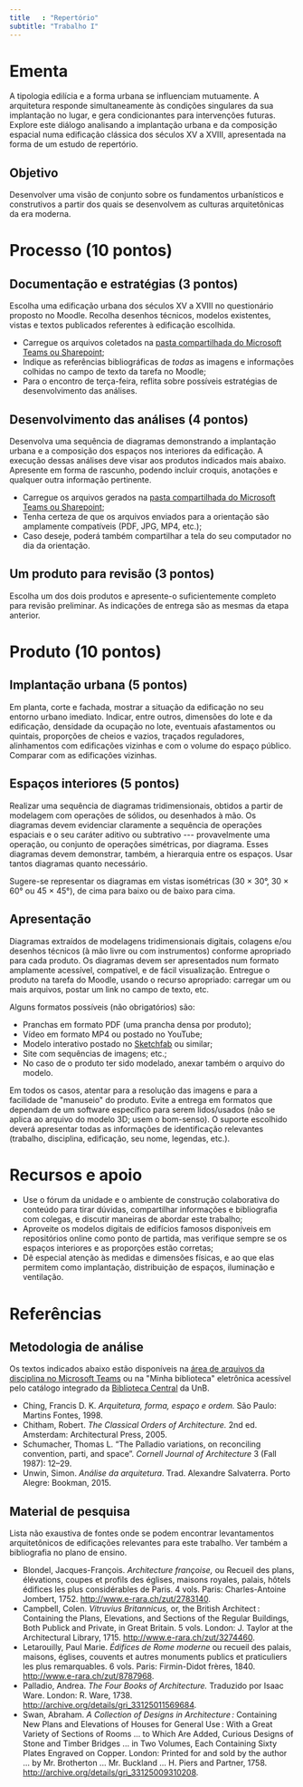 ```yaml
---
title   : "Repertório"
subtitle: "Trabalho I"
---
```


# Ementa #

A tipologia edilícia e a forma urbana se influenciam mutuamente. A
arquitetura responde simultaneamente às condições singulares da sua
implantação no lugar, e gera condicionantes para intervenções futuras.
Explore este diálogo analisando a implantação urbana e da composição
espacial numa edificação clássica dos séculos XV a XVIII, apresentada na
forma de um estudo de repertório.

## Objetivo ##

Desenvolver uma visão de conjunto sobre os fundamentos urbanísticos e
construtivos a partir dos quais se desenvolvem as culturas
arquitetônicas da era moderna.

# Processo (10 pontos) #

## Documentação e estratégias (3 pontos) ##

Escolha uma edificação urbana dos séculos XV a XVIII no questionário
proposto no Moodle. 
Recolha desenhos técnicos, modelos existentes, vistas e textos
publicados referentes à edificação escolhida.

- Carregue os arquivos coletados na [pasta compartilhada do Microsoft
  Teams ou Sharepoint](https://unbbr.sharepoint.com/:f:/s/TAU0006/ElqNcO-3cTVFkFR9a2a8y3QBweGi_OThY0j9cB_awcaA-w?e=lc8XYY);
- Indique as referências bibliográficas de *todas* as imagens e
  informações colhidas no campo de texto da tarefa no Moodle;
- Para o encontro de terça-feira, reflita sobre possíveis estratégias
  de desenvolvimento das análises.

## Desenvolvimento das análises (4 pontos) ##

Desenvolva uma sequência de diagramas demonstrando a implantação urbana
e a composição dos espaços nos interiores da edificação. A execução
dessas análises deve visar aos produtos indicados mais abaixo.
Apresente em forma de rascunho, podendo incluir croquis, anotações e
qualquer outra informação pertinente.

- Carregue os arquivos gerados na [pasta compartilhada do Microsoft
  Teams ou Sharepoint](https://unbbr.sharepoint.com/:f:/s/TAU0006/ElqNcO-3cTVFkFR9a2a8y3QBweGi_OThY0j9cB_awcaA-w?e=lc8XYY);
- Tenha certeza de que os arquivos enviados para a orientação são
  amplamente compatíveis (PDF, JPG, MP4, etc.);
- Caso deseje, poderá também compartilhar a tela do seu computador no
  dia da orientação.

## Um produto para revisão (3 pontos) ##

Escolha um dos dois produtos e apresente-o suficientemente completo para
revisão preliminar. As indicações de entrega são as mesmas da etapa
anterior.

# Produto (10 pontos) #

## Implantação urbana (5 pontos) ##

Em planta, corte e fachada, mostrar a situação da edificação no seu
entorno urbano imediato. Indicar, entre outros, dimensões do lote e da
edificação, densidade da ocupação no lote, eventuais afastamentos ou
quintais, proporções de cheios e vazios, traçados reguladores,
alinhamentos com edificações vizinhas e com o volume do espaço público.
Comparar com as edificações vizinhas.

## Espaços interiores (5 pontos) ##

Realizar uma sequência de diagramas tridimensionais, obtidos a partir de
modelagem com operações de sólidos, ou desenhados à mão. Os diagramas
devem evidenciar claramente a sequência de operações espaciais e o seu
caráter aditivo ou subtrativo --- provavelmente uma operação, ou
conjunto de operações simétricas, por diagrama. Esses diagramas devem
demonstrar, também, a hierarquia entre os espaços. Usar tantos diagramas
quanto necessário.

Sugere-se representar os diagramas em vistas isométricas (30 × 30°, 30 ×
60° ou 45 × 45°), de cima para baixo ou de baixo para cima. 

## Apresentação ##

Diagramas extraídos de modelagens tridimensionais digitais, colagens
e/ou desenhos técnicos (à mão livre ou com instrumentos) conforme
apropriado para cada produto. Os diagramas devem ser apresentados num
formato amplamente acessível, compatível, e de fácil visualização.
Entregue o produto na tarefa do Moodle, usando o recurso apropriado:
carregar um ou mais arquivos, postar um link no campo de texto, etc.

Alguns formatos possíveis (não obrigatórios) são:

- Pranchas em formato PDF (uma prancha densa por produto);
- Vídeo em formato MP4 ou postado no YouTube;
- Modelo interativo postado no [Sketchfab](http://sketchfab.com) ou
  similar;
- Site com sequências de imagens; etc.;
- No caso de o produto ter sido modelado, anexar também o arquivo do
  modelo.

Em todos os casos, atentar para a resolução das imagens e para a
facilidade de "manuseio" do produto. Evite a entrega em formatos que
dependam de um software específico para serem lidos/usados (não se
aplica ao arquivo do modelo 3D; usem o bom-senso). O suporte escolhido
deverá apresentar todas as informações de identificação relevantes
(trabalho, disciplina, edificação, seu nome, legendas, etc.).

# Recursos e apoio #

- Use o fórum da unidade e o ambiente de construção colaborativa do
  conteúdo para tirar dúvidas, compartilhar informações e bibliografia
  com colegas, e discutir maneiras de abordar este trabalho;
- Aproveite os modelos digitais de edifícios famosos disponíveis em
  repositórios online como ponto de partida, mas verifique sempre se os
  espaços interiores e as proporções estão corretas;
- Dê especial atenção às medidas e dimensões físicas, e ao que elas
  permitem como implantação, distribuição de espaços, iluminação e
  ventilação.

# Referências #

## Metodologia de análise ##

Os textos indicados abaixo estão disponíveis na [área de arquivos da
disciplina no Microsoft
Teams](https://teams.microsoft.com/_#/school/files/Geral?threadId=19%3A4a57708d384d465096a27eeeb24cbf44%40thread.tacv2&ctx=channel&context=Trabalho%25202&rootfolder=%252Fsites%252FTAU0006%252FMaterial%2520de%2520Aula%252FTrabalho%25202)
ou na "Minha biblioteca" eletrônica acessível pelo catálogo integrado da
[Biblioteca Central](http://www.bce.unb.br) da UnB.

- Ching, Francis D. K. *Arquitetura, forma, espaço e ordem.* São Paulo:
  Martins Fontes, 1998.
- Chitham, Robert. *The Classical Orders of Architecture.* 2nd ed.
  Amsterdam: Architectural Press, 2005.
- Schumacher, Thomas L. “The Palladio variations, on reconciling
  convention, parti, and space”. *Cornell Journal of Architecture* 3
  (Fall 1987): 12–29.
- Unwin, Simon. *Análise da arquitetura*. Trad. Alexandre Salvaterra.
  Porto Alegre: Bookman, 2015.

## Material de pesquisa ##

Lista não exaustiva de fontes onde se podem encontrar levantamentos
arquitetônicos de edificações relevantes para este trabalho. Ver também
a bibliografia no plano de ensino.

- Blondel, Jacques-François. *Architecture françoise,* ou Recueil des
  plans, élévations, coupes et profils des églises, maisons royales,
  palais, hôtels  édifices les plus considérables de Paris. 4 vols.
  Paris: Charles-Antoine Jombert, 1752.
  http://www.e-rara.ch/zut/2783140.
- Campbell, Colen. *Vitruvius Britannicus,* or, the British Architect :
  Containing the Plans, Elevations, and Sections of the Regular
  Buildings, Both Publick and Private, in Great Britain. 5 vols. London:
  J. Taylor at the Architectural Library, 1715.
  http://www.e-rara.ch/zut/3274460.
- Letarouilly, Paul Marie. *Édifices de Rome moderne* ou recueil des
  palais, maisons, églises, couvents et autres monuments publics et
  praticuliers les plus remarquables. 6 vols. Paris: Firmin-Didot
  frères, 1840. http://www.e-rara.ch/zut/8787968.
- Palladio, Andrea. *The Four Books of Architecture.* Traduzido por Isaac
  Ware. London: R. Ware, 1738.
  http://archive.org/details/gri_33125011569684.
- Swan, Abraham. *A Collection of Designs in Architecture :* Containing
  New Plans and Elevations of Houses for General Use : With a Great
  Variety of Sections of Rooms ... to Which Are Added, Curious Designs
  of Stone and Timber Bridges ... in Two Volumes, Each Containing Sixty
  Plates Engraved on Copper. London: Printed for and sold by the author
  ... by Mr. Brotherton ... Mr. Buckland ... H. Piers and Partner, 1758.
  http://archive.org/details/gri_33125009310208.

